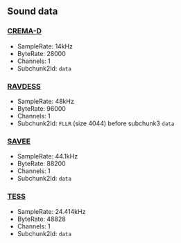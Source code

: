 ## Sound data

### <a href="https://cheyneycomputerscience.github.io/CREMA-D/">CREMA-D</a>
- SampleRate: 14kHz
- ByteRate: 28000
- Channels: 1
- Subchunk2Id: `data`

### <a href="https://www.kaggle.com/datasets/uwrfkaggler/ravdess-emotional-speech-audio">RAVDESS</a>
- SampleRate: 48kHz
- ByteRate: 96000
- Channels: 1
- Subchunk2Id: `FLLR` (size 4044) before subchunk3 `data`

### <a href="https://www.kaggle.com/datasets/barelydedicated/savee-database">SAVEE</a>
- SampleRate: 44.1kHz
- ByteRate: 88200
- Channels: 1
- Subchunk2Id: `data`

### <a href="https://www.kaggle.com/datasets/ejlok1/toronto-emotional-speech-set-tess">TESS</a>
- SampleRate: 24.414kHz
- ByteRate: 48828
- Channels: 1
- Subchunk2Id: `data`